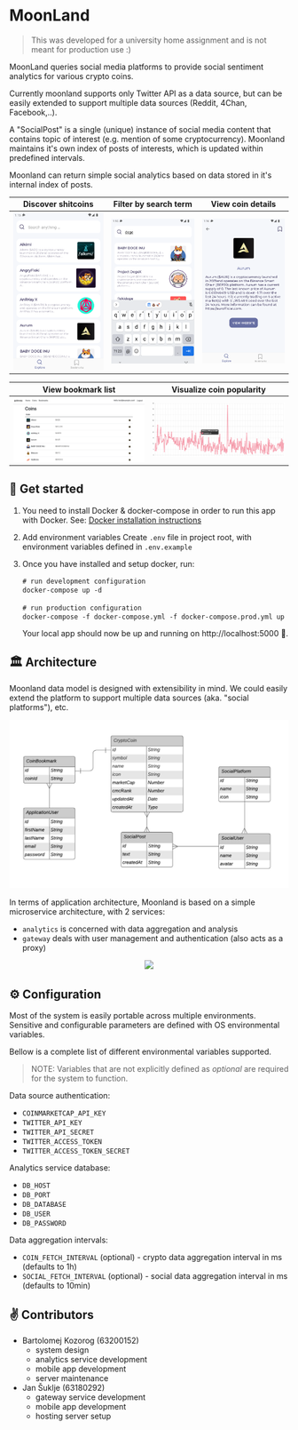 # MoonLand

> This was developed for a university home assignment and is not meant for production use :)

MoonLand queries social media platforms to provide social sentiment analytics for various crypto coins.

Currently moonland supports only Twitter API as a data source, but can be easily extended to support multiple data sources (Reddit, 4Chan, Facebook,..).

A "SocialPost" is a single (unique) instance of social media content that contains topic of interest (e.g. mention of some cryptocurrency). Moonland maintains it's own index of posts of interests, which is updated within predefined intervals.

Moonland can return simple social analytics based on data stored in it's internal index of posts.

| Discover shitcoins          | Filter by search term         | View coin details              |
|-----------------------------|-------------------------------|--------------------------------|
| ![](./images/coin-list.png) | ![](./images/coin-search.png) | ![](./images/coin-details.png) |

| View bookmark list              | Visualize coin popularity   | 
|---------------------------------|-----------------------------|
| ![](./images/web-bookmarks.png) | ![](./images/web-graph.png) |

## 👋 Get started

1. You need to install Docker & docker-compose in order to run this app with Docker. 
See: [Docker installation instructions](https://www.docker.com/get-started)

2. Add environment variables
Create `.env` file in project root, with environment variables defined in `.env.example`

3. Once you have installed and setup docker, run:
    ```shell
   # run development configuration
    docker-compose up -d
   
   # run production configuration
   docker-compose -f docker-compose.yml -f docker-compose.prod.yml up
    ```
   
   Your local app should now be up and running on http://localhost:5000 🥳.

## 🏛 Architecture

Moonland data model is designed with extensibility in mind. We could easily extend the platform to support multiple data sources (aka. "social platforms"), etc.

![](./images/data-model.png)

In terms of application architecture, Moonland is based on a simple microservice architecture, with 2 services:
- `analytics` is concerned with data aggregation and analysis
- `gateway` deals with user management and authentication (also acts as a proxy)

<p align="center">
    <img src="https://user-images.githubusercontent.com/36109955/143024077-9d8a4e2e-ddc7-49ed-8f1c-0f5e6b812a1b.png" width="700" />
</p>



## ⚙️ Configuration

Most of the system is easily portable across multiple environments. Sensitive and configurable parameters are defined with OS environmental variables. 

Bellow is a complete list of different environmental variables supported. 

> NOTE: Variables that are not explicitly defined as *optional* are required for the system to function.

Data source authentication:
- `COINMARKETCAP_API_KEY`
- `TWITTER_API_KEY`
- `TWITTER_API_SECRET`
- `TWITTER_ACCESS_TOKEN`
- `TWITTER_ACCESS_TOKEN_SECRET`

Analytics service database:
- `DB_HOST`
- `DB_PORT`
- `DB_DATABASE`
- `DB_USER`
- `DB_PASSWORD`

Data aggregation intervals:
- `COIN_FETCH_INTERVAL` (optional) - crypto data aggregation interval in ms (defaults to 1h)
- `SOCIAL_FETCH_INTERVAL` (optional) - social data aggregation interval in ms (defaults to 10min)

## ✌️ Contributors

- Bartolomej Kozorog (63200152)
  - system design
  - analytics service development
  - mobile app development
  - server maintenance
- Jan Šuklje (63180292)
  - gateway service development
  - mobile app development
  - hosting server setup
